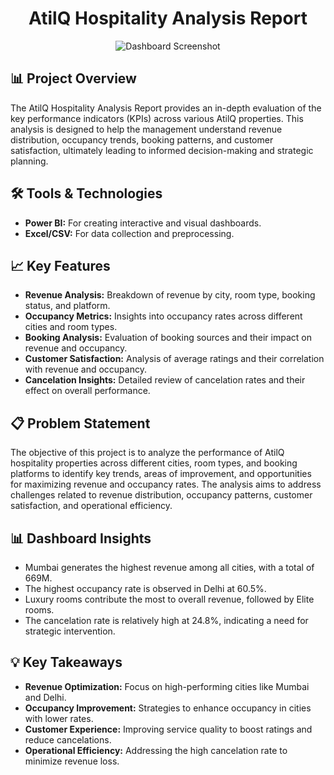 <h1 align="center">AtilQ Hospitality Analysis Report</h1>

<p align="center">
  <img src="[path-to-your-dashboard-screenshot.png](https://github.com/nk1410/Unified_Mentor_Project/blob/main/Atilq_Hospitality_Analysis/Screenshot%202024-08-19%20163823.png)" alt="Dashboard Screenshot">
</p>

<h2>📊 Project Overview</h2>
<p>
  The AtilQ Hospitality Analysis Report provides an in-depth evaluation of the key performance indicators (KPIs) across various AtilQ properties. This analysis is designed to help the management understand revenue distribution, occupancy trends, booking patterns, and customer satisfaction, ultimately leading to informed decision-making and strategic planning.
</p>

<h2>🛠️ Tools & Technologies</h2>
<ul>
  <li><strong>Power BI:</strong> For creating interactive and visual dashboards.</li>
  <li><strong>Excel/CSV:</strong> For data collection and preprocessing.</li>
  
</ul>

<h2>📈 Key Features</h2>
<ul>
  <li><strong>Revenue Analysis:</strong> Breakdown of revenue by city, room type, booking status, and platform.</li>
  <li><strong>Occupancy Metrics:</strong> Insights into occupancy rates across different cities and room types.</li>
  <li><strong>Booking Analysis:</strong> Evaluation of booking sources and their impact on revenue and occupancy.</li>
  <li><strong>Customer Satisfaction:</strong> Analysis of average ratings and their correlation with revenue and occupancy.</li>
  <li><strong>Cancelation Insights:</strong> Detailed review of cancelation rates and their effect on overall performance.</li>
</ul>

<h2>📋 Problem Statement</h2>
<p>
  The objective of this project is to analyze the performance of AtilQ hospitality properties across different cities, room types, and booking platforms to identify key trends, areas of improvement, and opportunities for maximizing revenue and occupancy rates. The analysis aims to address challenges related to revenue distribution, occupancy patterns, customer satisfaction, and operational efficiency.
</p>

<h2>📊 Dashboard Insights</h2>
<ul>
  <li>Mumbai generates the highest revenue among all cities, with a total of 669M.</li>
  <li>The highest occupancy rate is observed in Delhi at 60.5%.</li>
  <li>Luxury rooms contribute the most to overall revenue, followed by Elite rooms.</li>
  <li>The cancelation rate is relatively high at 24.8%, indicating a need for strategic intervention.</li>
</ul>

<h2>💡 Key Takeaways</h2>
<ul>
  <li><strong>Revenue Optimization:</strong> Focus on high-performing cities like Mumbai and Delhi.</li>
  <li><strong>Occupancy Improvement:</strong> Strategies to enhance occupancy in cities with lower rates.</li>
  <li><strong>Customer Experience:</strong> Improving service quality to boost ratings and reduce cancelations.</li>
  <li><strong>Operational Efficiency:</strong> Addressing the high cancelation rate to minimize revenue loss.</li>
</ul>


